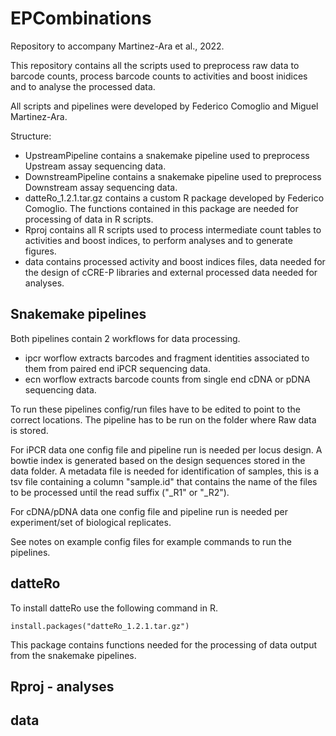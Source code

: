 # EPCombinations

Repository to accompany Martinez-Ara et al., 2022.

This repository contains all the scripts used to preprocess raw data to barcode counts, process barcode counts to activities and boost inidices and to analyse the processed data.

All scripts and pipelines were developed by Federico Comoglio and Miguel Martinez-Ara.

Structure:

* UpstreamPipeline contains a snakemake pipeline used to preprocess Upstream assay sequencing data.
* DownstreamPipeline contains a snakemake pipeline used to preprocess Downstream assay sequencing data.
* datteRo_1.2.1.tar.gz contains a custom R package developed by Federico Comoglio. The functions contained in this package are needed for processing of data in R scripts.
* Rproj contains all R scripts used to process intermediate count tables to activities and boost indices, to perform analyses and to generate figures.
* data contains processed activity and boost indices files, data needed for the design of cCRE-P libraries and external processed data needed for analyses.


## Snakemake pipelines

Both pipelines contain 2 workflows for data processing. 
* ipcr worflow extracts barcodes and fragment identities associated to them from paired end iPCR sequencing data.
* ecn worflow extracts barcode counts from single end cDNA or pDNA sequencing data.

To run these pipelines config/run files have to be edited to point to the correct locations. The pipeline has to be run on the folder where Raw data is stored.

For iPCR data one config file and pipeline run is needed per locus design. A bowtie index is generated based on the design sequences stored in the data folder. A metadata file is needed for identification of samples, this is a tsv file containing a column "sample.id" that contains the name of the files to be processed until the read suffix ("_R1" or "_R2").

For cDNA/pDNA data one config file and pipeline run is needed per experiment/set of biological replicates.

See notes on example config files for example commands to run the pipelines.

## datteRo

To install datteRo use the following command in R.

````
install.packages("datteRo_1.2.1.tar.gz")
````

This package contains functions needed for the processing of data output from the snakemake pipelines.

## Rproj - analyses



## data

